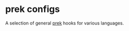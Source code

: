 # prek configs

A selection of general [prek](https://github.com/j178/prek) hooks for various
languages.
